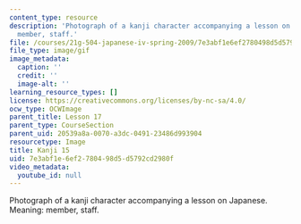 ```yaml
---
content_type: resource
description: 'Photograph of a kanji character accompanying a lesson on Japanese. Meaning:
  member, staff.'
file: /courses/21g-504-japanese-iv-spring-2009/7e3abf1e6ef2780498d5d5792cd2980f_Kanji15.gif
file_type: image/gif
image_metadata:
  caption: ''
  credit: ''
  image-alt: ''
learning_resource_types: []
license: https://creativecommons.org/licenses/by-nc-sa/4.0/
ocw_type: OCWImage
parent_title: Lesson 17
parent_type: CourseSection
parent_uid: 20539a8a-0070-a3dc-0491-23486d993904
resourcetype: Image
title: Kanji 15
uid: 7e3abf1e-6ef2-7804-98d5-d5792cd2980f
video_metadata:
  youtube_id: null
---
```

Photograph of a kanji character accompanying a lesson on Japanese. Meaning: member, staff.